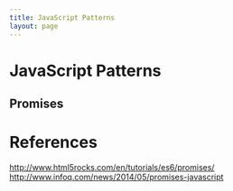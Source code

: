 ```yaml
---
title: JavaScript Patterns
layout: page
---
```

# JavaScript Patterns

## Promises

# References

http://www.html5rocks.com/en/tutorials/es6/promises/
http://www.infoq.com/news/2014/05/promises-javascript

